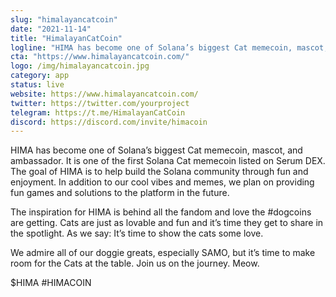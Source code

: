 ```yaml
---
slug: "himalayancatcoin"
date: "2021-11-14"
title: "HimalayanCatCoin"
logline: "HIMA has become one of Solana’s biggest Cat memecoin, mascot, and ambassador"
cta: "https://www.himalayancatcoin.com/"
logo: /img/himalayancatcoin.jpg
category: app
status: live
website: https://www.himalayancatcoin.com/
twitter: https://twitter.com/yourproject
telegram: https://t.me/HimalayanCatCoin
discord: https://discord.com/invite/himacoin
---
```


HIMA has become one of Solana’s biggest Cat memecoin, mascot, and ambassador. It is one of the first Solana Cat memecoin listed on Serum DEX. 
The goal of HIMA is to help build the Solana community through fun and enjoyment.  In addition to our cool vibes and memes, we plan on providing fun games and solutions to the platform in the future. 

The inspiration for HIMA is behind all the fandom and love the #dogcoins are getting. Cats are just as lovable and fun and it’s time they get to share in the spotlight. 
As we say: It’s time to show the cats some love. 

We admire all of our doggie greats, especially SAMO, but it’s time to make room for the Cats at the table. Join us on the journey.
Meow.

$HIMA #HIMACOIN
